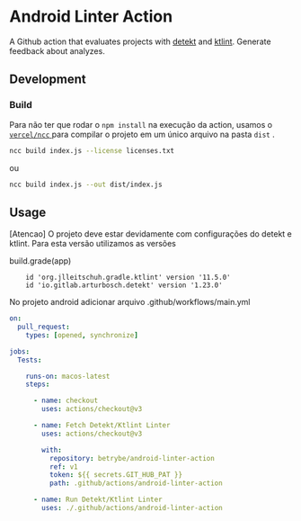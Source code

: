 # Android Linter Action

A Github action that evaluates projects with [detekt](https://detekt.dev/) and [ktlint](https://pinterest.github.io/ktlint/0.50.0/). 
Generate feedback about analyzes.

## Development

### Build

Para não ter que rodar o `npm install` na execução da action, usamos o [ `vercel/ncc` ](https://github.com/vercel/ncc) para compilar o projeto em um único arquivo na pasta `dist` .

```bash
ncc build index.js --license licenses.txt
```

ou 

```bash
ncc build index.js --out dist/index.js
```

## Usage

[Atencao] O projeto deve estar devidamente com configurações do detekt e ktlint.
Para esta versão utilizamos as versões

build.grade(app)

```
    id 'org.jlleitschuh.gradle.ktlint' version '11.5.0'
    id 'io.gitlab.arturbosch.detekt' version '1.23.0'
```

No projeto android adicionar arquivo .github/workflows/main.yml

```yml
on:
  pull_request:
    types: [opened, synchronize]

jobs:
  Tests:

    runs-on: macos-latest
    steps:

      - name: checkout
        uses: actions/checkout@v3

      - name: Fetch Detekt/Ktlint Linter
        uses: actions/checkout@v3

        with:
          repository: betrybe/android-linter-action
          ref: v1
          token: ${{ secrets.GIT_HUB_PAT }}
          path: .github/actions/android-linter-action

      - name: Run Detekt/Ktlint Linter
        uses: ./.github/actions/android-linter-action
```
